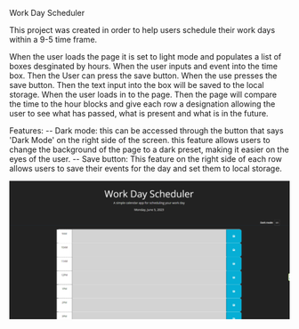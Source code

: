 Work Day Scheduler


This project was created in order to help users schedule their work days within a 9-5 time frame.

When the user loads the page it is set to light mode and populates a list of boxes desginated by hours.
When the user inputs and event into the time box.
Then the User can press the save button.
When the use presses the save button.
Then the text input into the box will be saved to the local storage.
When the user loads in to the page.
Then the page will compare the time to the hour blocks and give each row a designation allowing the user to see
what has passed, what is present and what is in the future. 


Features:
-- Dark mode: this can be accessed through the button that says 'Dark Mode' on the right side of the screen.
this feature allows users to change the background of the page to a dark preset, making it easier on the eyes of the user.
-- Save button:
This feature on the right side of each row allows users to save their events for the day and set them to local storage.


![Text here](assets\workdayscheduler.png)